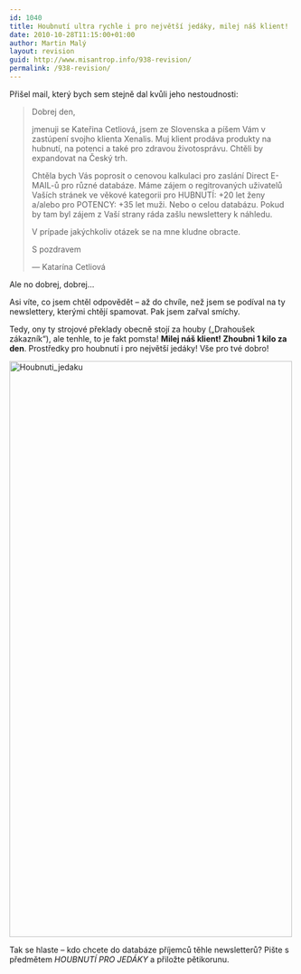 ```yaml
---
id: 1040
title: Houbnutí ultra rychle i pro největší jedáky, milej náš klient!
date: 2010-10-28T11:15:00+01:00
author: Martin Malý
layout: revision
guid: http://www.misantrop.info/938-revision/
permalink: /938-revision/
---
```

Při&scaron;el mail, kter&yacute; bych sem stejně dal kvůli jeho nestoudnosti:

> Dobrej den,
> 
> jmenuji se Kateřina Cetliov&aacute;, jsem ze Slovenska a p&iacute;&scaron;em V&aacute;m v zast&uacute;pen&iacute; svojho klienta Xenalis. Muj klient prod&aacute;va produkty na hubnut&iacute;, na potenci a tak&eacute; pro zdravou životospr&aacute;vu. Chtěli by expandovat na Česk&yacute; trh.
> 
> Chtěla bych V&aacute;s poprosit o cenovou kalkulaci pro zasl&aacute;n&iacute; Direct E-MAIL-ů pro různ&eacute; datab&aacute;ze. M&aacute;me z&aacute;jem o regitrovan&yacute;ch uživatelů Va&scaron;&iacute;ch str&aacute;nek ve věkov&eacute; kategorii pro HUBNUT&Iacute;: +20 let ženy a/alebo pro POTENCY: +35 let muži. Nebo o celou datab&aacute;zu. Pokud by tam byl z&aacute;jem z Va&scaron;&iacute; strany r&aacute;da za&scaron;lu newslettery k n&aacute;hledu.
> 
> V pr&iacute;pade jak&yacute;chkoliv ot&aacute;zek se na mne kludne obracte.
> 
> S pozdravem
> 
> <div class="moz-txt-sig">
>   &#8212; Katar&iacute;na Cetliov&aacute;
> </div>

Ale no dobrej, dobrej&#8230;

Asi v&iacute;te, co jsem chtěl odpovědět &#8211; až do chv&iacute;le, než jsem se pod&iacute;val na ty newslettery, kter&yacute;mi chtěj&iacute; spamovat. Pak jsem zařval sm&iacute;chy.

Tedy, ony ty strojov&eacute; překlady obecně stoj&iacute; za houby (&#8222;Drahou&scaron;ek z&aacute;kazn&iacute;k&#8220;), ale tenhle, to je fakt pomsta! **Milej n&aacute;&scaron; klient! Zhoubni 1 kilo za den**. Prostředky pro houbnut&iacute; i pro největ&scaron;&iacute; jed&aacute;ky! V&scaron;e pro tv&eacute; dobro!

<div class='p_embed p_image_embed'>
  <img alt="Houbnuti_jedaku" height="1017" src="http://getfile8.posterous.com/getfile/files.posterous.com/temp-2010-10-28/tfuGchtylhdtHipgJzCHkvHECbHGqHAAamyFlwJuAGGiuuCxHGiwnHHycrjb/houbnuti_jedaku.png.scaled500.png" width="500" />
</div>

Tak se hlaste &#8211; kdo chcete do datab&aacute;ze př&iacute;jemců těhle newsletterů? Pi&scaron;te s předmětem _HOUBNUT&Iacute; PRO JED&Aacute;KY_ a přiložte pětikorunu.

&nbsp;